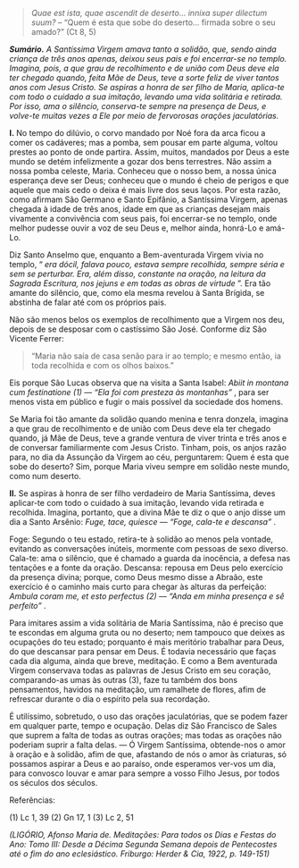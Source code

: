 > *Quae est ista, quae ascendit de deserto… innixa super dilectum suum?* – “Quem é esta que sobe do deserto… firmada sobre o seu amado?” (Ct 8, 5)

***Sumário.** A Santíssima Virgem amava tanto a solidão, que, sendo ainda criança de três anos apenas, deixou seus pais e foi encerrar-se no templo. Imagina, pois, a que grau de recolhimento e de união com Deus deve ela ter chegado quando, feita Mãe de Deus, teve a sorte feliz de viver tantos anos com Jesus Cristo. Se aspiras a honra de ser filho de Maria, aplica-te com todo o cuidado a sua imitação, levando uma vida solitária e retirada. Por isso, ama o silêncio, conserva-te sempre na presença de Deus, e volve-te muitas vezes a Ele por meio de fervorosas orações jaculatórias.*

**I.** No tempo do dilúvio, o corvo mandado por Noé fora da arca ficou a comer os cadáveres; mas a pomba, sem pousar em parte alguma, voltou prestes ao ponto de onde partira. Assim, muitos, mandados por Deus a este mundo se detém infelizmente a gozar dos bens terrestres. Não assim a nossa pomba celeste, Maria. Conheceu que o nosso bem, a nossa única esperança deve ser Deus; conheceu que o mundo é cheio de perigos e que aquele que mais cedo o deixa é mais livre dos seus laços. Por esta razão, como afirmam São Germano e Santo Epifânio, a Santíssima Virgem, apenas chegada à idade de três anos, idade em que as crianças desejam mais vivamente a convivência com seus pais, foi encerrar-se no templo, onde melhor pudesse ouvir a voz de seu Deus e, melhor ainda, honrá-Lo e amá-Lo.

Diz Santo Anselmo que, enquanto a Bem-aventurada Virgem vivia no templo, “ *era dócil, falava pouco, estava sempre recolhida, sempre séria e sem se perturbar. Era, além disso, constante na oração, na leitura da Sagrada Escritura, nos jejuns e em todas as obras de virtude* ”. Era tão amante do silêncio, que, como ela mesma revelou à Santa Brígida, se abstinha de falar até com os próprios pais.

Não são menos belos os exemplos de recolhimento que a Virgem nos deu, depois de se desposar com o castíssimo São José. Conforme diz São Vicente Ferrer:

> “Maria não saía de casa senão para ir ao templo; e mesmo então, ia toda recolhida e com os olhos baixos.”

Eis porque São Lucas observa que na visita a Santa Isabel: *Abiit in montana cum festinatione (1) — “Ela foi com presteza às montanhas”* , para ser menos vista em público e fugir o mais possível da sociedade dos homens.

Se Maria foi tão amante da solidão quando menina e tenra donzela, imagina a que grau de recolhimento e de união com Deus deve ela ter chegado quando, já Mãe de Deus, teve a grande ventura de viver trinta e três anos e de conversar familiarmente com Jesus Cristo. Tinham, pois, os anjos razão para, no dia da Assunção da Virgem ao céu, perguntarem: Quem é esta que sobe do deserto? Sim, porque Maria viveu sempre em solidão neste mundo, como num deserto.

**II.** Se aspiras à honra de ser filho verdadeiro de Maria Santíssima, deves aplicar-te com todo o cuidado à sua imitação, levando vida retirada e recolhida. Imagina, portanto, que a divina Mãe te diz o que o anjo disse um dia a Santo Arsênio: *Fuge, tace, quiesce — “Foge, cala-te e descansa”* .

Foge: Segundo o teu estado, retira-te à solidão ao menos pela vontade, evitando as conversações inúteis, mormente com pessoas de sexo diverso. Cala-te: ama o silêncio, que é chamado a guarda da inocência, a defesa nas tentações e a fonte da oração. Descansa: repousa em Deus pelo exercício da presença divina; porque, como Deus mesmo disse a Abraão, este exercício é o caminho mais curto para chegar às alturas da perfeição: *Ambula coram me, et esto perfectus (2) — “Anda em minha presença e sê perfeito”* .

Para imitares assim a vida solitária de Maria Santíssima, não é preciso que te escondas em alguma gruta ou no deserto; nem tampouco que deixes as ocupações do teu estado; porquanto é mais meritório trabalhar para Deus, do que descansar para pensar em Deus. É todavia necessário que faças cada dia alguma, ainda que breve, meditação. E como a Bem aventurada Virgem conservava todas as palavras de Jesus Cristo em seu coração, comparando-as umas às outras (3), faze tu também dos bons pensamentos, havidos na meditação, um ramalhete de flores, afim de refrescar durante o dia o espírito pela sua recordação.

É utilíssimo, sobretudo, o uso das orações jaculatórias, que se podem fazer em qualquer parte, tempo e ocupação. Delas diz São Francisco de Sales que suprem a falta de todas as outras orações; mas todas as orações não poderiam suprir a falta delas. — Ó Virgem Santíssima, obtende-nos o amor à oração e à solidão, afim de que, afastando de nós o amor às criaturas, só possamos aspirar a Deus e ao paraíso, onde esperamos ver-vos um dia, para convosco louvar e amar para sempre a vosso Filho Jesus, por todos os séculos dos séculos.

Referências:

\(1\) Lc 1, 39 (2) Gn 17, 1 (3) Lc 2, 51

*(LIGÓRIO, Afonso Maria de. Meditações: Para todos os Dias e Festas do Ano: Tomo III: Desde a Décima Segunda Semana depois de Pentecostes até o fim do ano eclesiástico. Friburgo: Herder & Cia, 1922, p. 149-151)*
